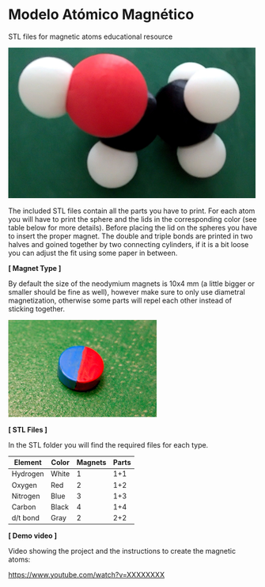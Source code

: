 # Modelo Atómico Magnético
STL files for magnetic atoms educational resource

<img src="img/ModeloAtomico.jpg" width="500">

The included STL files contain all the parts you have to print.
For each atom you will have to print the sphere and the lids in the corresponding color (see table below for more details).
Before placing the lid on the spheres you have to insert the proper magnet.
The double and triple bonds are printed in two halves and goined together by two connecting cylinders, if it is a bit loose you can adjust the fit using some paper in between.

**[ Magnet Type ]**

By default the size of the neodymium magnets is 10x4 mm (a little bigger or smaller should be fine as well), however make sure to only use diametral magnetization, otherwise some parts will repel each other instead of sticking together.

<img src="img/DiametralMagnet.jpg" width="300">

**[ STL Files ]**

In the STL folder you will find the required files for each type.

| Element  | Color | Magnets | Parts |
| -------- | ----- | ------- | ----- |
| Hydrogen | White | 1       | 1+1   |
| Oxygen   | Red   | 2       | 1+2   |
| Nitrogen | Blue  | 3       | 1+3   |
| Carbon   | Black | 4       | 1+4   |
| d/t bond | Gray  | 2       | 2+2   |


**[ Demo video ]**

Video showing the project and the instructions to create the magnetic atoms:

https://www.youtube.com/watch?v=XXXXXXXX
